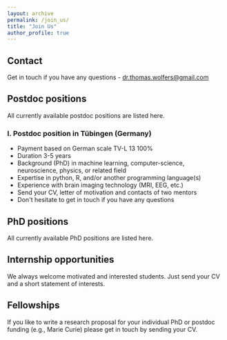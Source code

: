 ```yaml
---
layout: archive
permalink: /join_us/
title: "Join Us"
author_profile: true
---
```


## Contact 
Get in touch if you have any questions - dr.thomas.wolfers@gmail.com

## Postdoc positions
All currently available postdoc positions are listed here.

### I. Postdoc position in Tübingen (Germany) 
- Payment based on German scale TV-L 13 100%
- Duration 3-5 years
- Background (PhD) in machine learning, computer-science, neuroscience, physics, or related field
- Expertise in python, R, and/or another programming language(s)
- Experience with brain imaging technology (MRI, EEG, etc.)
- Send your CV, letter of motivation and contacts of two mentors
- Don't hesitate to get in touch if you have any questions

## PhD positions
All currently available PhD positions are listed here.

## Internship opportunities
We always welcome motivated and interested students. Just send your CV and a short statement of interests.

## Fellowships
If you like to write a research proposal for your individual PhD or postdoc funding (e.g., Marie Curie) please get in touch by sending your CV.
